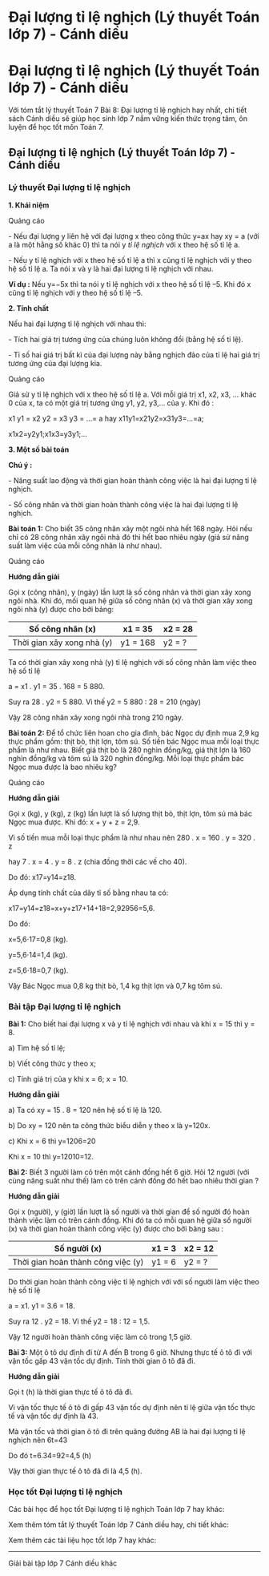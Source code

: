 # Đại lượng tỉ lệ nghịch (Lý thuyết Toán lớp 7) - Cánh diều

# Đại lượng tỉ lệ nghịch (Lý thuyết Toán lớp 7) - Cánh diều

Với tóm tắt lý thuyết Toán 7 Bài 8: Đại lượng tỉ lệ nghịch hay nhất, chi tiết sách Cánh diều sẽ giúp học sinh lớp 7 nắm vững kiến thức trọng tâm, ôn luyện để học tốt môn Toán 7.

## Đại lượng tỉ lệ nghịch (Lý thuyết Toán lớp 7) - Cánh diều

### **Lý thuyết Đại lượng tỉ lệ nghịch**

**1\. Khái niệm**

Quảng cáo

\- Nếu đại lượng y liên hệ với đại lượng x theo công thức y=ax hay xy = a (với a là một hằng số khác 0) thì ta nói y _tỉ lệ nghịch_ với x theo hệ số tỉ lệ a.

\- Nếu y tỉ lệ nghịch với x theo hệ số tỉ lệ a thì x cũng tỉ lệ nghịch với y theo hệ số tỉ lệ a. Ta nói x và y là hai đại lượng tỉ lệ nghịch với nhau.

**Ví dụ :** Nếu y=−5x thì ta nói y tỉ lệ nghịch với x theo hệ số tỉ lệ –5. Khi đó x cũng tỉ lệ nghịch với y theo hệ số tỉ lệ –5.

**2\. Tính chất**

Nếu hai đại lượng tỉ lệ nghịch với nhau thì:

\- Tích hai giá trị tương ứng của chúng luôn không đổi (bằng hệ số tỉ lệ).

\- Tỉ số hai giá trị bất kì của đại lượng này bằng nghịch đảo của tỉ lệ hai giá trị tương ứng của đại lượng kia.

Quảng cáo

Giả sử y tỉ lệ nghịch với x theo hệ số tỉ lệ a. Với mỗi giá trị x1, x2, x3, … khác 0 của x, ta có một giá trị tương ứng y1, y2, y3,… của y. Khi đó :

x1 y1  = x2 y2 = x3 y3 = …= a hay x11y1=x21y2=x31y3=...=a;

x1x2=y2y1;x1x3=y3y1;...

**3\. Một số bài toán**

**Chú ý :**

\- Năng suất lao động và thời gian hoàn thành công việc là hai đại lượng tỉ lệ nghịch.

\- Số công nhân và thời gian hoàn thành công việc là hai đại lượng tỉ lệ nghịch.

**Bài toán 1:** Cho biết 35 công nhân xây một ngôi nhà hết 168 ngày. Hỏi nếu chỉ có 28 công nhân xây ngôi nhà đó thì hết bao nhiêu ngày (giả sử năng suất làm việc của mỗi công nhân là như nhau).

Quảng cáo

**Hướng dẫn giải**

Gọi x (công nhân), y (ngày) lần lượt là số công nhân và thời gian xây xong ngôi nhà. Khi đó, mối quan hệ giữa số công nhân (x) và thời gian xây xong ngôi nhà (y) được cho bởi bảng:

Số công nhân (x) | x1 = 35 | x2 = 28  
---|---|---  
Thời gian xây xong nhà (y) | y1 = 168 | y2 = ?  
  
Ta có thời gian xây xong nhà (y) tỉ lệ nghịch với số công nhân làm việc theo hệ số tỉ lệ

a = x1 . y1 = 35 . 168 = 5 880.

Suy ra 28 . y2 = 5 880. Vì thế y2 = 5 880 : 28 = 210 (ngày)

Vậy 28 công nhân xây xong ngôi nhà trong 210 ngày.

**Bài toán 2:** Để tổ chức liên hoan cho gia đình, bác Ngọc dự định mua 2,9 kg thực phẩm gồm: thịt bò, thịt lợn, tôm sú. Số tiền bác Ngọc mua mỗi loại thực phẩm là như nhau. Biết giá thịt bò là 280 nghìn đồng/kg, giá thịt lợn là 160 nghìn đồng/kg và tôm sú là 320 nghìn đồng/kg. Mỗi loại thực phẩm bác Ngọc mua được là bao nhiêu kg?

Quảng cáo

**Hướng dẫn giải**

Gọi x (kg), y (kg), z (kg) lần lượt là số lượng thịt bò, thịt lợn, tôm sú mà bác Ngọc mua được. Khi đó: x + y + z = 2,9.

Vì số tiền mua mỗi loại thực phẩm là như nhau nên 280 . x = 160 . y = 320 . z 

hay 7 . x = 4 . y = 8 . z (chia đồng thời các vế cho 40).

Do đó: x17=y14=z18.

Áp dụng tính chất của dãy tỉ số bằng nhau ta có: 

x17=y14=z18=x+y+z17+14+18=2,92956=5,6.

Do đó: 

x=5,6⋅17=0,8 (kg).

y=5,6⋅14=1,4 (kg).

z=5,6⋅18=0,7 (kg).

Vậy Bác Ngọc mua 0,8 kg thịt bò, 1,4 kg thịt lợn và 0,7 kg tôm sú.

### **Bài tập Đại lượng tỉ lệ nghịch**

**Bài 1:** Cho biết hai đại lượng x và y tỉ lệ nghịch với nhau và khi x = 15 thì y = 8.

a) Tìm hệ số tỉ lệ;

b) Viết công thức y theo x;

c) Tính giá trị của y khi x = 6; x = 10.

**Hướng dẫn giải**

a) Ta có xy = 15 . 8 = 120 nên hệ số tỉ lệ là 120.

b) Do xy = 120 nên ta công thức biểu diễn y theo x là y=120x.

c) Khi x = 6 thì y=1206=20

Khi x = 10 thì y=12010=12.

**Bài 2:** Biết 3 người làm cỏ trên một cánh đồng hết 6 giờ. Hỏi 12 người (với cùng năng suất như thế) làm cỏ trên cánh đồng đó hết bao nhiêu thời gian ?

**Hướng dẫn giải**

Gọi x (người), y (giờ) lần lượt là số người và thời gian để số người đó hoàn thành việc làm cỏ trên cánh đồng. Khi đó ta có mỗi quan hệ giữa số người (x) và thời gian hoàn thành công việc (y) được cho bởi bảng sau :

Số người (x) | x1 = 3 | x2  = 12  
---|---|---  
Thời gian hoàn thành công việc (y) | y1 = 6 | y2 = ?  
  
Do thời gian hoàn thành công việc tỉ lệ nghịch với với số người làm việc theo hệ số tỉ lệ 

a = x1. y1 = 3.6 = 18.

Suy ra 12 . y2 = 18. Vì thế y2 = 18 : 12 = 1,5.

Vậy 12 người hoàn thành công việc làm cỏ trong 1,5 giờ.

**Bài 3:** Một ô tô dự định đi từ A đến B trong 6 giờ. Nhưng thực tế ô tô đi với vận tốc gấp 43 vận tốc dự định. Tính thời gian ô tô đã đi.

**Hướng dẫn giải**

Gọi t (h) là thời gian thực tế ô tô đã đi.

Vì vận tốc thực tế ô tô đi gấp 43 vận tốc dự định nên tỉ lệ giữa vận tốc thực tế và vận tốc dự định là 43.

Mà vận tốc và thời gian ô tô đi trên quãng đường AB là hai đại lượng tỉ lệ nghịch nên 6t=43

Do đó t=6.34=92=4,5 (h)

Vậy thời gian thực tế ô tô đã đi là 4,5 (h).

### **Học tốt Đại lượng tỉ lệ nghịch**

Các bài học để học tốt Đại lượng tỉ lệ nghịch Toán lớp 7 hay khác:

Xem thêm tóm tắt lý thuyết Toán lớp 7 Cánh diều hay, chi tiết khác:

Xem thêm các tài liệu học tốt lớp 7 hay khác:

* * *

Giải bài tập lớp 7 Cánh diều khác
